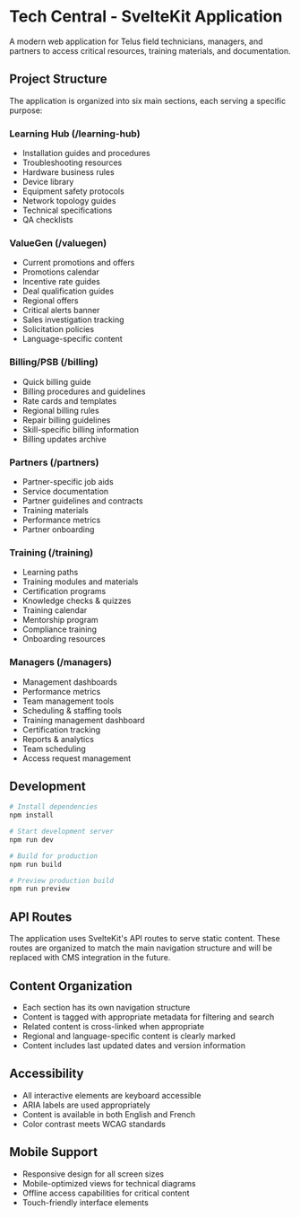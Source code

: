 # Tech Central - SvelteKit Application

A modern web application for Telus field technicians, managers, and partners to access critical resources, training materials, and documentation.

## Project Structure

The application is organized into six main sections, each serving a specific purpose:

### Learning Hub (/learning-hub)

- Installation guides and procedures
- Troubleshooting resources
- Hardware business rules
- Device library
- Equipment safety protocols
- Network topology guides
- Technical specifications
- QA checklists

### ValueGen (/valuegen)

- Current promotions and offers
- Promotions calendar
- Incentive rate guides
- Deal qualification guides
- Regional offers
- Critical alerts banner
- Sales investigation tracking
- Solicitation policies
- Language-specific content

### Billing/PSB (/billing)

- Quick billing guide
- Billing procedures and guidelines
- Rate cards and templates
- Regional billing rules
- Repair billing guidelines
- Skill-specific billing information
- Billing updates archive

### Partners (/partners)

- Partner-specific job aids
- Service documentation
- Partner guidelines and contracts
- Training materials
- Performance metrics
- Partner onboarding

### Training (/training)

- Learning paths
- Training modules and materials
- Certification programs
- Knowledge checks & quizzes
- Training calendar
- Mentorship program
- Compliance training
- Onboarding resources

### Managers (/managers)

- Management dashboards
- Performance metrics
- Team management tools
- Scheduling & staffing tools
- Training management dashboard
- Certification tracking
- Reports & analytics
- Team scheduling
- Access request management

## Development

```bash
# Install dependencies
npm install

# Start development server
npm run dev

# Build for production
npm run build

# Preview production build
npm run preview
```

## API Routes

The application uses SvelteKit's API routes to serve static content. These routes are organized to match the main navigation structure and will be replaced with CMS integration in the future.

## Content Organization

- Each section has its own navigation structure
- Content is tagged with appropriate metadata for filtering and search
- Related content is cross-linked when appropriate
- Regional and language-specific content is clearly marked
- Content includes last updated dates and version information

## Accessibility

- All interactive elements are keyboard accessible
- ARIA labels are used appropriately
- Content is available in both English and French
- Color contrast meets WCAG standards

## Mobile Support

- Responsive design for all screen sizes
- Mobile-optimized views for technical diagrams
- Offline access capabilities for critical content
- Touch-friendly interface elements
